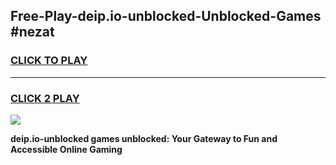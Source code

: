 
## Free-Play-deip.io-unblocked-Unblocked-Games #nezat
<h3>
<a href="https://news.freeplayer.one?title=deip.io-unblocked&ref=8M">CLICK TO PLAY</a></h3>
<hr>

<h3>
<a href="https://news.freeplayer.one?title=deip.io-unblocked&ref=8M">CLICK 2 PLAY</a>
  
</h3>

<a href="https://news.freeplayer.one?title=deip.io-unblocked&ref=8M"><img src="https://clearcache.store/games.png"></a>


**deip.io-unblocked games unblocked: Your Gateway to Fun and Accessible Online Gaming**
